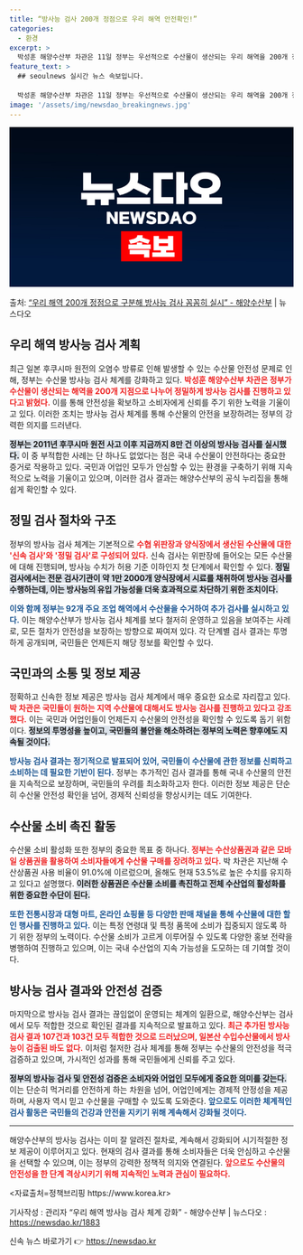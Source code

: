 ```yaml
---
title: “방사능 검사 200개 정점으로 우리 해역 안전확인!”
categories:
  - 환경
excerpt: >
  박성훈 해양수산부 차관은 11일 정부는 우선적으로 수산물이 생산되는 우리 해역을 200개 정점으로 구분해 꼼…
feature_text: >
  ## seoulnews 실시간 뉴스 속보입니다.

  박성훈 해양수산부 차관은 11일 정부는 우선적으로 수산물이 생산되는 우리 해역을 200개 정점으로 구분해 꼼…
image: '/assets/img/newsdao_breakingnews.jpg'
---
```


![뉴스다오 속보](/assets/img/newsdao_breakingnews.jpg)

<p>출처: <a href="https://newsdao.kr/1883" rel="dofollow">“우리 해역 200개 정점으로 구분해 방사능 검사 꼼꼼히 실시” - 해양수산부</a> | 뉴스다오</p>

<h2 data-ke-size="size26">우리 해역 방사능 검사 계획</h2>

<p data-ke-size="size16">최근 일본 후쿠시마 원전의 오염수 방류로 인해 발생할 수 있는 수산물 안전성 문제로 인해, 정부는 수산물 방사능 검사 체계를 강화하고 있다. <b><span style="color: #ee2323;">박성훈 해양수산부 차관은 정부가 수산물이 생산되는 해역을 200개 지점으로 나누어 정밀하게 방사능 검사를 진행하고 있다고 밝혔다.</span></b> 이를 통해 안전성을 확보하고 소비자에게 신뢰를 주기 위한 노력을 기울이고 있다. 이러한 조치는 방사능 검사 체계를 통해 수산물의 안전을 보장하려는 정부의 강력한 의지를 드러낸다.</p>

<p data-ke-size="size16"><b><span style="background-color: #21538527;">정부는 2011년 후쿠시마 원전 사고 이후 지금까지 8만 건 이상의 방사능 검사를 실시했다.</span></b> 이 중 부적합한 사례는 단 하나도 없었다는 점은 국내 수산물이 안전하다는 중요한 증거로 작용하고 있다. 국민과 어업인 모두가 안심할 수 있는 환경을 구축하기 위해 지속적으로 노력을 기울이고 있으며, 이러한 검사 결과는 해양수산부의 공식 누리집을 통해 쉽게 확인할 수 있다.</p>

<h2 data-ke-size="size26">정밀 검사 절차와 구조</h2>

<p data-ke-size="size16">정부의 방사능 검사 체계는 기본적으로 <b><span style="color: #ee2323;">수협 위판장과 양식장에서 생산된 수산물에 대한 '신속 검사'와 '정밀 검사'로 구성되어 있다.</span></b> 신속 검사는 위판장에 들어오는 모든 수산물에 대해 진행되며, 방사능 수치가 허용 기준 이하인지 첫 단계에서 확인할 수 있다. <b><span style="background-color: #21538527;">정밀 검사에서는 전문 검사기관이 약 1만 2000개 양식장에서 시료를 채취하여 방사능 검사를 수행하는데, 이는 방사능의 유입 가능성을 더욱 효과적으로 차단하기 위한 조치이다.</span></b></p>

<p data-ke-size="size16"><b><span style="color: #1a5490;">이와 함께 정부는 92개 주요 조업 해역에서 수산물을 수거하여 추가 검사를 실시하고 있다.</span></b> 이는 해양수산부가 방사능 검사 체계를 보다 철저히 운영하고 있음을 보여주는 사례로, 모든 절차가 안전성을 보장하는 방향으로 짜여져 있다. 각 단계별 검사 결과는 투명하게 공개되며, 국민들은 언제든지 해당 정보를 확인할 수 있다.</p>

<h2 data-ke-size="size26">국민과의 소통 및 정보 제공</h2>

<p data-ke-size="size16">정확하고 신속한 정보 제공은 방사능 검사 체계에서 매우 중요한 요소로 자리잡고 있다. <b><span style="color: #ee2323;">박 차관은 국민들이 원하는 지역 수산물에 대해서도 방사능 검사를 진행하고 있다고 강조했다.</span></b> 이는 국민과 어업인들이 언제든지 수산물의 안전성을 확인할 수 있도록 돕기 위함이다. <b><span style="background-color: #21538527;">정보의 투명성을 높이고, 국민들의 불안을 해소하려는 정부의 노력은 향후에도 지속될 것이다.</span></b></p>

<p data-ke-size="size16"><b><span style="color: #1a5490;">방사능 검사 결과는 정기적으로 발표되어 있어, 국민들이 수산물에 관한 정보를 신뢰하고 소비하는 데 필요한 기반이 된다.</span></b> 정부는 추가적인 검사 결과를 통해 국내 수산물의 안전을 지속적으로 보장하며, 국민들의 우려를 최소화하고자 한다. 이러한 정보 제공은 단순히 수산물 안전성 확인을 넘어, 경제적 신뢰성을 향상시키는 데도 기여한다.</p>

<h2 data-ke-size="size26">수산물 소비 촉진 활동</h2>

<p data-ke-size="size16">수산물 소비 활성화 또한 정부의 중요한 목표 중 하나다. <b><span style="color: #ee2323;">정부는 수산상품권과 같은 모바일 상품권을 활용하여 소비자들에게 수산물 구매를 장려하고 있다.</span></b> 박 차관은 지난해 수산상품권 사용 비율이 91.0%에 이르렀으며, 올해도 현재 53.5%로 높은 수치를 유지하고 있다고 설명했다. <b><span style="background-color: #21538527;">이러한 상품권은 수산물 소비를 촉진하고 전체 수산업의 활성화를 위한 중요한 수단이 된다.</span></b></p>

<p data-ke-size="size16"><b><span style="color: #1a5490;">또한 전통시장과 대형 마트, 온라인 쇼핑몰 등 다양한 판매 채널을 통해 수산물에 대한 할인 행사를 진행하고 있다.</span></b> 이는 특정 연령대 및 특정 품목에 소비가 집중되지 않도록 하기 위한 정부의 노력이다. 수산물 소비가 고르게 이루어질 수 있도록 다양한 홍보 전략을 병행하여 진행하고 있으며, 이는 국내 수산업의 지속 가능성을 도모하는 데 기여할 것이다.</p>

<h2 data-ke-size="size26">방사능 검사 결과와 안전성 검증</h2>

<p data-ke-size="size16">마지막으로 방사능 검사 결과는 끊임없이 운영되는 체계의 일환으로, 해양수산부는 검사에서 모두 적합한 것으로 확인된 결과를 지속적으로 발표하고 있다. <b><span style="color: #ee2323;">최근 추가된 방사능 검사 결과 107건과 103건 모두 적합한 것으로 드러났으며, 일본산 수입수산물에서 방사능이 검출된 바도 없다.</span></b> 이처럼 철저한 검사 체계를 통해 정부는 수산물의 안전성을 적극 검증하고 있으며, 가시적인 성과를 통해 국민들에게 신뢰를 주고 있다.</p>

<p data-ke-size="size16"><b><span style="background-color: #21538527;">정부의 방사능 검사 및 안전성 검증은 소비자와 어업인 모두에게 중요한 의미를 갖는다.</span></b> 이는 단순히 먹거리를 안전하게 하는 차원을 넘어, 어업인에게는 경제적 안정성을 제공하며, 사용자 역시 믿고 수산물을 구매할 수 있도록 도와준다. <b><span style="color: #1a5490;">앞으로도 이러한 체계적인 검사 활동은 국민들의 건강과 안전을 지키기 위해 계속해서 강화될 것이다.</span></b></p>

<hr />

<p data-ke-size="size16">해양수산부의 방사능 검사는 이미 잘 알려진 절차로, 계속해서 강화되어 시기적절한 정보 제공이 이루어지고 있다. 현재의 검사 결과를 통해 소비자들은 더욱 안심하고 수산물을 선택할 수 있으며, 이는 정부의 강력한 정책적 의지와 연결된다. <b><span style="color: #ee2323;">앞으로도 수산물의 안전성을 한 단계 격상시키기 위해 지속적인 노력과 관심이 필요하다.</span></b></p>

<p data-ke-size="size16">&#60;자료출처=정책브리핑 https://www.korea.kr&#62;</p>

<p data-ke-size="size16">기사작성 : 관리자 “우리 해역 방사능 검사 체계 강화” - 해양수산부 | 뉴스다오 : <a href="https://newsdao.kr/1883">https://newsdao.kr/1883</a></p> 

신속 뉴스 바로가기 👉 <a href="https://newsdao.kr" rel="dofollow">https://newsdao.kr</a>


